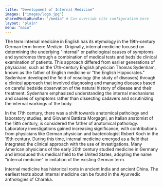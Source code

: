 ```yaml
---
title: "Development of Internal Medicine"
images: ["images/logo.jpg"]
sharedMediaBundle: "/media" # Can override site configuration here
layout: "plain"
menu: "main"
---
```


The term internal medicine in English has its etymology in the 19th-century German term Innere Medizin. Originally, internal medicine focused on determining the underlying "internal" or pathological causes of symptoms and syndromes through a combination of medical tests and bedside clinical examination of patients. This approach differed from earlier generations of physicians, such as the 17th-century English physician Thomas Sydenham, known as the father of English medicine or "the English Hippocrates." Sydenham developed the field of nosology (the study of diseases) through a clinical approach that involved diagnosing and managing diseases based on careful bedside observation of the natural history of disease and their treatment. Sydenham emphasized understanding the internal mechanisms and causes of symptoms rather than dissecting cadavers and scrutinizing the internal workings of the body.

In the 17th century, there was a shift towards anatomical pathology and laboratory studies, and Giovanni Battista Morgagni, an Italian anatomist of the 18th century, is considered the father of anatomical pathology. Laboratory investigations gained increasing significance, with contributions from physicians like German physician and bacteriologist Robert Koch in the 19th century. During this time, internal medicine emerged as a field that integrated the clinical approach with the use of investigations. Many American physicians of the early 20th century studied medicine in Germany and introduced this medical field to the United States, adopting the name "internal medicine" in imitation of the existing German term.

Internal medicine has historical roots in ancient India and ancient China. The earliest texts about internal medicine can be found in the Ayurvedic anthologies of Charaka.
